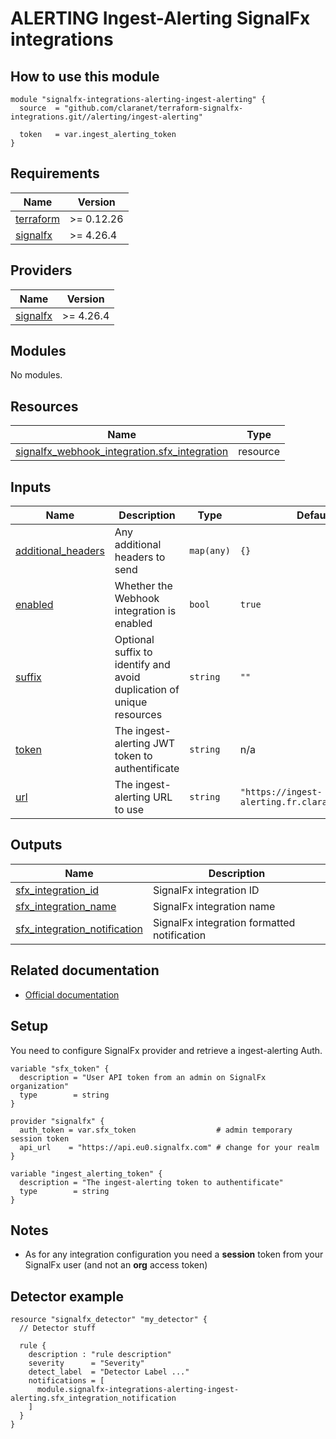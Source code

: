 # ALERTING Ingest-Alerting SignalFx integrations

## How to use this module

```hcl
module "signalfx-integrations-alerting-ingest-alerting" {
  source  = "github.com/claranet/terraform-signalfx-integrations.git//alerting/ingest-alerting"

  token   = var.ingest_alerting_token
}
```
<!-- BEGIN_TF_DOCS -->
## Requirements

| Name | Version |
|------|---------|
| <a name="requirement_terraform"></a> [terraform](#requirement\_terraform) | >= 0.12.26 |
| <a name="requirement_signalfx"></a> [signalfx](#requirement\_signalfx) | >= 4.26.4 |

## Providers

| Name | Version |
|------|---------|
| <a name="provider_signalfx"></a> [signalfx](#provider\_signalfx) | >= 4.26.4 |

## Modules

No modules.

## Resources

| Name | Type |
|------|------|
| [signalfx_webhook_integration.sfx_integration](https://registry.terraform.io/providers/splunk-terraform/signalfx/latest/docs/resources/webhook_integration) | resource |

## Inputs

| Name | Description | Type | Default | Required |
|------|-------------|------|---------|:--------:|
| <a name="input_additional_headers"></a> [additional\_headers](#input\_additional\_headers) | Any additional headers to send | `map(any)` | `{}` | no |
| <a name="input_enabled"></a> [enabled](#input\_enabled) | Whether the Webhook integration is enabled | `bool` | `true` | no |
| <a name="input_suffix"></a> [suffix](#input\_suffix) | Optional suffix to identify and avoid duplication of unique resources | `string` | `""` | no |
| <a name="input_token"></a> [token](#input\_token) | The ingest-alerting JWT token to authentificate | `string` | n/a | yes |
| <a name="input_url"></a> [url](#input\_url) | The ingest-alerting URL to use | `string` | `"https://ingest-alerting.fr.clara.net/splunk"` | no |

## Outputs

| Name | Description |
|------|-------------|
| <a name="output_sfx_integration_id"></a> [sfx\_integration\_id](#output\_sfx\_integration\_id) | SignalFx integration ID |
| <a name="output_sfx_integration_name"></a> [sfx\_integration\_name](#output\_sfx\_integration\_name) | SignalFx integration name |
| <a name="output_sfx_integration_notification"></a> [sfx\_integration\_notification](#output\_sfx\_integration\_notification) | SignalFx integration formatted notification |
<!-- END_TF_DOCS -->

## Related documentation

* [Official documentation](https://docs.signalfx.com/en/latest/admin-guide/integrate-notifications.html#send-notifications-via-a-webhook-url)

## Setup

You need to configure SignalFx provider and retrieve a ingest-alerting Auth.

```
variable "sfx_token" {
  description = "User API token from an admin on SignalFx organization"
  type        = string
}

provider "signalfx" {
  auth_token = var.sfx_token                  # admin temporary session token
  api_url    = "https://api.eu0.signalfx.com" # change for your realm
}

variable "ingest_alerting_token" {
  description = "The ingest-alerting token to authentificate"
  type        = string
}
```

## Notes

* As for any integration configuration you need a **session** token from your SignalFx user (and not an **org** access token)

## Detector example

```
resource "signalfx_detector" "my_detector" {
  // Detector stuff

  rule {
    description : "rule description"
    severity      = "Severity"
    detect_label  = "Detector Label ..."
    notifications = [
      module.signalfx-integrations-alerting-ingest-alerting.sfx_integration_notification
    ]
  }
}
```
